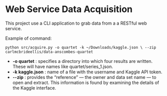# Web Service Data Acquisition

This project use a CLI application to grab data from a a RESTful web service.


Example of command: 


```cli
python src/acquire.py -o quartet -k ~/Downloads/kaggle.json \ --zip carlmcbrideellis/data-anscombes-quartet
```


* **-o quartet** : specifies a directory into which four results are written. These will have names like quartet/series_1.json.
* **-k kaggle.json** :  name of a file with the username and Kaggle API token.
* **--zip** : provides the “reference” — the owner and data set name — to open and extract. This information is found by examining the details of the Kaggle interface.
